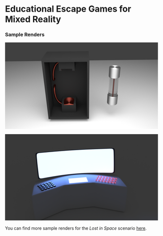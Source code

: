 ﻿# Educational Escape Games for Mixed Reality
 
 ### Sample Renders
![alt text](https://github.com/rwth-acis/Edu-Escape-Games-for-MR/blob/master/Frontend/3D%20Source%20Files/lost_in_space/sample_renders/fuse_and_fusebox.png "Fuse and Fusebox")

![alt text](https://github.com/rwth-acis/Edu-Escape-Games-for-MR/blob/master/Frontend/3D%20Source%20Files/lost_in_space/sample_renders/board_computer.png "Board Computer")

You can find more sample renders for the _Lost in Space_ scenario [here](https://github.com/rwth-acis/Edu-Escape-Games-for-MR/tree/master/Frontend/3D%20Source%20Files/lost_in_space/sample_renders).
